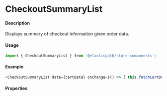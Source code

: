 # CheckoutSummaryList

#### Description

Displays summary of checkout information given order data.

#### Usage

```js
import { CheckoutSummaryList } from '@elasticpath/store-components';
```

#### Example

```js
<CheckoutSummaryList data={cartData} onChange={() => { this.fetchCartData(); }} />
```

#### Properties

<!-- PROPS -->
